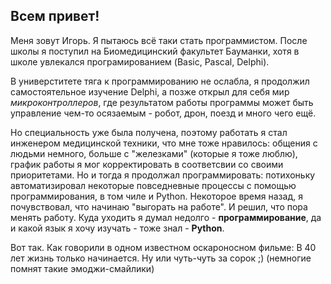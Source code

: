## Всем привет!

Меня зовут Игорь. Я пытаюсь всё таки стать программистом. После школы я поступил на Биомедицинский факультет Бауманки, хотя в школе увлекался програмированием (Basic, Pascal, Delphi).

В универститете тяга к программированию не ослабла, я продолжил самостоятельное изучение Delphi, а позже открыл для себя мир _микроконтроллеров_, где результатом работы программы может быть управление чем-то осязаемым - робот, дрон, поезд и много чего ещё.

Но специальность уже была получена, поэтому работать я стал инженером медицинской техники, что мне тоже нравилось: общения с людьми немного, больше с "железками" (которые я тоже люблю), график работы я мог корректировать в соответсвии со своими приоритетами. Но и тогда я продолжал программировать: потихоньку автоматизировал некоторые повседневные процессы с помощью программирования, в том чиле и Python.
Некоторое время назад, я почувствовал, что начинаю "выгорать на работе". И решил, что пора менять работу. Куда уходить я думал недолго - **программирование**, да и какой язык я хочу изучать - тоже знал - **Python**.

Вот так. Как говорили в одном известном оскароносном фильме: В 40 лет жизнь только начинается. Ну или чуть-чуть за сорок ;) (немногие помнят такие эмоджи-смайлики)